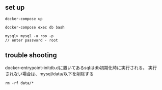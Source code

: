 ## set up

```
docker-compose up

docker-compose exec db bash

mysql> mysql -u roo -p
// enter password - root
```

## trouble shooting

docker-entrypoint-initdb.dに置いてあるsqlはdb初期化時に実行される。
実行されない場合は、mysql/data/以下を削除する

```
rm -rf data/*
```

